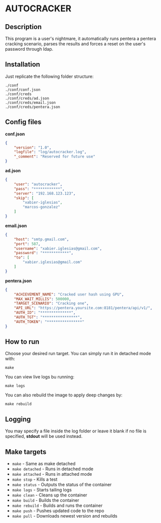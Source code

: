 # AUTOCRACKER

## Description

This program is a user's nightmare, it automatically runs pentera a pentera cracking
scenario, parses the results and forces a reset on the user's password through ldap.

## Installation

Just replicate the following folder structure:

```
./conf
./conf/conf.json
./conf/creds
./conf/creds/ad.json
./conf/creds/email.json
./conf/creds/pentera.json
```

## Config files

**conf.json**
```json
{
    "version": "1.0",
    "logfile": "log/autocracker.log",
    "_comment": "Reserved for future use"
}
```

**ad.json**
```json
{
    "user": "autocracker",
    "pass": "************",
    "server": "192.168.123.123",
    "skip": [
        "xabier-iglesias",
        "marcos-gonzalez"
    ]
}
```

**email.json**
```json
{
    "host": "smtp.gmail.com",
    "port": 587,
    "username": "xabier.iglesias@gmail.com",
    "password": "************",
    "to": [
        "xabier.iglesias@gmail.com"
    ]
}
```

**pentera.json**
```json
{
    "ACHIEVEMENT_NAME": "Cracked user hash using GPU",
    "MAX_WAIT_MILLIS": 500000,
    "TARGET_SCENARIO": "Cracking one",
    "API_URL": "https://pentera.yoursite.com:8181/pentera/api/v1/",
    "AUTH_ID": "**************",
    "AUTH_TGT": "****************",
    "AUTH_TOKEN": "****************"
}
```

## How to run

Choose your desired run target. You can simply run it in detached mode with:

```make```

You can view live logs bu running:

```make logs```

You can also rebuild the image to apply deep changes by:

```make rebuild```


## Logging

You may specify a file inside the log folder or leave it blank
if no file is specified, **stdout** will be used instead.

## Make targets

* `make` - Same as make detached
* `make detached` - Runs in detached mode
* `make attached` - Runs in attached mode
* `make stop` - Kills a test
* `make status` - Outputs the status of the container
* `make logs` - Starts tailing logs
* `make clean` - Cleans up the container
* `make build` - Builds the container
* `make rebuild` - Builds and runs the container
* `make push` - Pushes updated code to the repo
* `make pull` - Downloads newest version and rebuilds

